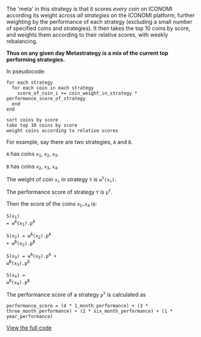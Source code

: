 The 'meta' in this strategy is that it scores *every coin* on ICONOMI according its weight across *all strategies* on the ICONOMI platform, further weighting by the performance of each strategy (excluding a small number of specified coins and strategies). It then takes the top 10 coins by score, and weights them according to their relative scores, with weekly rebalancing.

**Thus on any given day Metastrategy is a mix of the current top performing strategies.**

In pseudocode:

```
for each strategy
  for each coin in each strategy
    score_of_coin_i += coin_weight_in_strategy * performance_score_of_strategy
  end
end

sort coins by score
take top 10 coins by score
weight coins according to relative scores
```

For example, say there are two strategies, `A` and `B`.

`A` has coins <code>x<sub>1</sub></code>, <code>x<sub>2</sub></code>, <code>x<sub>3</sub></code>.

`B` has coins <code>x<sub>2</sub></code>, <code>x<sub>3</sub></code>, <code>x<sub>4</sub></code>.

The weight of coin <code>x<sub>i</sub></code> in strategy `Y` is <code>w<sup>Y</sup>(x<sub>i</sub>)</code>.

The performance score of strategy `Y` is <code>p<sup>Y</sup></code>.

Then the score of the coins <code>x<sub>1</sub>&hellip;x<sub>4</sub></code> is:

<code>S(x<sub>1</sub>) = w<sup>A</sup>(x<sub>1</sub>).p<sup>A</sup></code>

<code>S(x<sub>2</sub>) = w<sup>A</sup>(x<sub>2</sub>).p<sup>A</sup> + w<sup>B</sup>(x<sub>2</sub>).p<sup>B</sup></code>

<code>S(x<sub>3</sub>) = w<sup>A</sup>(x<sub>3</sub>).p<sup>A</sup> + w<sup>B</sup>(x<sub>3</sub>).p<sup>B</sup></code>

<code>S(x<sub>4</sub>) = w<sup>B</sup>(x<sub>4</sub>).p<sup>B</sup></code>

The performance score of a strategy  <code>p<sup>Y</sup></code> is calculated as

```
performance_score = (4 * 1_month_performance) + (3 * three_month_performance) + (2 * six_month_performance) + (1 * year_performance)
```

[View the full code](https://github.com/stephenreid321/stephenreid/blob/master/models/strategy.rb)
